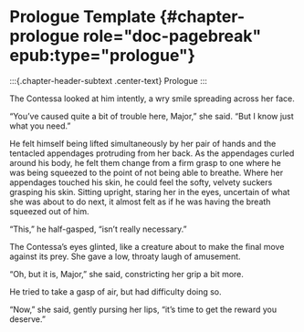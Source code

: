 
# Prologue Template {#chapter-prologue role="doc-pagebreak" epub:type="prologue"}

:::{.chapter-header-subtext .center-text}
Prologue
:::

The Contessa looked at him intently, a wry smile spreading across her face.

“You’ve caused quite a bit of trouble here, Major,” she said. “But I know just what you need.”

He felt himself being lifted simultaneously by her pair of hands and the tentacled appendages protruding from her back. As the appendages curled around his body, he felt them change from a firm grasp to one where he was being squeezed to the point of not being able to breathe. Where her appendages touched his skin, he could feel the softy, velvety suckers grasping his skin. Sitting upright, staring her in the eyes, uncertain of what she was about to do next, it almost felt as if he was having the breath squeezed out of him.

“This,” he half-gasped, “isn’t really necessary.”

The Contessa’s eyes glinted, like a creature about to make the final move against its prey. She gave a low, throaty laugh of amusement.

“Oh, but it is, Major,” she said, constricting her grip a bit more.

He tried to take a gasp of air, but had difficulty doing so.

“Now,” she said, gently pursing her lips, “it’s time to get the reward you deserve.”
